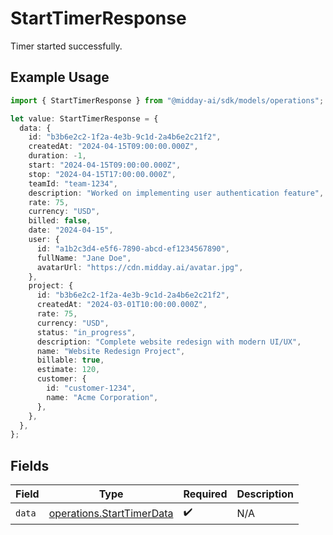 # StartTimerResponse

Timer started successfully.

## Example Usage

```typescript
import { StartTimerResponse } from "@midday-ai/sdk/models/operations";

let value: StartTimerResponse = {
  data: {
    id: "b3b6e2c2-1f2a-4e3b-9c1d-2a4b6e2c21f2",
    createdAt: "2024-04-15T09:00:00.000Z",
    duration: -1,
    start: "2024-04-15T09:00:00.000Z",
    stop: "2024-04-15T17:00:00.000Z",
    teamId: "team-1234",
    description: "Worked on implementing user authentication feature",
    rate: 75,
    currency: "USD",
    billed: false,
    date: "2024-04-15",
    user: {
      id: "a1b2c3d4-e5f6-7890-abcd-ef1234567890",
      fullName: "Jane Doe",
      avatarUrl: "https://cdn.midday.ai/avatar.jpg",
    },
    project: {
      id: "b3b6e2c2-1f2a-4e3b-9c1d-2a4b6e2c21f2",
      createdAt: "2024-03-01T10:00:00.000Z",
      rate: 75,
      currency: "USD",
      status: "in_progress",
      description: "Complete website redesign with modern UI/UX",
      name: "Website Redesign Project",
      billable: true,
      estimate: 120,
      customer: {
        id: "customer-1234",
        name: "Acme Corporation",
      },
    },
  },
};
```

## Fields

| Field                                                                  | Type                                                                   | Required                                                               | Description                                                            |
| ---------------------------------------------------------------------- | ---------------------------------------------------------------------- | ---------------------------------------------------------------------- | ---------------------------------------------------------------------- |
| `data`                                                                 | [operations.StartTimerData](../../models/operations/starttimerdata.md) | :heavy_check_mark:                                                     | N/A                                                                    |